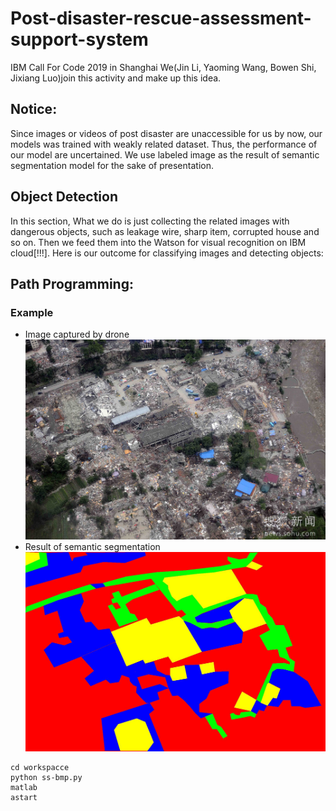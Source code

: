 # Post-disaster-rescue-assessment-support-system
IBM Call For Code 2019 in Shanghai
We(Jin Li, Yaoming Wang, Bowen Shi, Jixiang Luo)join this activity and make up this idea.

## Notice:
Since images or videos of post disaster are unaccessible for us by now, our models was trained with weakly related dataset. Thus, the performance of our model are uncertained. We use labeled image as the result of semantic segmentation model for the sake of presentation.

## Object Detection
In this section, What we do is just collecting the related images with dangerous objects, such as leakage wire, sharp item, corrupted house and so on. Then we feed them into the Watson for visual recognition on IBM cloud[!!!]. Here is our outcome for classifying images and detecting objects:

## Path Programming:
### Example
* Image captured by drone
![avatar](./PRM/road.jpg)
* Result of semantic segmentation
![avatar](./PRM/ss.jpeg)
```
cd workspacce
python ss-bmp.py
matlab
astart
```
